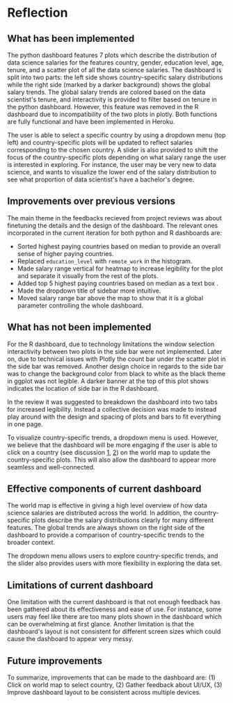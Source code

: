# Reflection

## What has been implemented

The python dashboard features 7 plots which describe the distribution of data science salaries for the features country, gender, education level, age, tenure, and a scatter plot of all the data science salaries. The dashboard is split into two parts: the left side shows country-specific salary distributions while the right side (marked by a darker background) shows the global salary trends. The global salary trends are colored based on the data scientist's tenure, and interactivity is provided to filter based on tenure in the python dashboard. However, this feature was removed in the R dashboard due to incompatibility of the two plots in plotly. Both functions are fully functional and have been implemented in Heroku.

The user is able to select a specific country by using a dropdown menu (top left) and country-specific plots will be updated to reflect salaries corresponding to the chosen country. A slider is also provided to shift the focus of the country-specific plots depending on what salary range the user is interested in exploring. For instance, the user may be very new to data science, and wants to visualize the lower end of the salary distribution to see what proportion of data scientist's have a bachelor's degree.

## Improvements over previous versions

The main theme in the feedbacks recieved from project reviews was about finetuning the details and the design of the dashboard. The relevant ones incorporated in the current iteration for both python and R dashboards are:  

- Sorted highest paying countries based on median to provide an overall sense of higher paying countries.  
- Replaced `education_level` with `remote_work` in the histogram.
- Made salary range vertical for heatmap to increase legibility for the plot and separate it visually from the rest of the plots.  
- Added top 5 highest paying countries based on median as a text box  .
- Made the dropdown title of sidebar more intuitive.  
- Moved salary range bar above the map to show that it is a global parameter controlling the whole dashboard.

## What has not been implemented

For the R dashboard, due to technology limitations the window selection interactivity between two plots in the side bar were not implemented. Later on, due to technical issues with Plotly the count bar under the scatter plot in the side bar was removed. Another design choice in regards to the side bar was to change the background color from black to white as the black theme in ggplot was not legible. A darker banner at the top of this plot shows indicates the location of side bar in the R dashboard.

In the review it was suggested to breakdown the dashboard into two tabs for increased legibility. Instead a collective decision was made to instead play around with the design and spacing of plots and bars to fit everything in one page.

To visualize country-specific trends, a dropdown menu is used. However, we believe that the dashboard will be more engaging if the user is able to click on a country (see discussion [1](https://github.com/UBC-MDS/datasci_salaries_py/issues/29), [2](https://github.com/UBC-MDS/datasci_salaries_py/pull/30)) on the world map to update the country-specific plots. This will also allow the dashboard to appear more seamless and well-connected.

## Effective components of current dashboard

The world map is effective in giving a high level overview of how data science salaries are distributed across the world. In addition, the country-specific plots describe the salary distributions clearly for many different features. The global trends are always shown on the right side of the dashboard to provide a comparison of country-specific trends to the broader context.

The dropdown menu allows users to explore country-specific trends, and the slider also provides users with more flexibility in exploring the data set.

## Limitations of current dashboard

One limitation with the current dashboard is that not enough feedback has been gathered about its effectiveness and ease of use. For instance, some users may feel like there are too many plots shown in the dashboard which can be overwhelming at first glance. Another limitation is that the dashboard's layout is not consistent for different screen sizes which could cause the dashboard to appear very messy.

## Future improvements

To summarize, improvements that can be made to the dashboard are: (1) Click on world map to select country, (2) Gather feedback about UI/UX, (3) Improve dashboard layout to be consistent across multiple devices.
